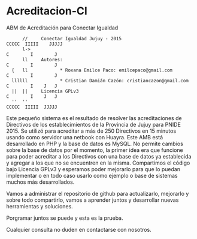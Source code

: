 # Acreditacion-CI
ABM de Acreditación para Conectar Igualdad

          //     Conectar Igualdad Jujuy - 2015                            CCCCC  IIIII    JJJJJ 
          l->                                                              C        I        J   
          ll     Autores:                                                  C        I        J   
      {   ll            * Roxana Emilce Paco: emilcepaco@gmail.com         C        I        J   
      llllll            * Cristian Damián Cazón: cristiancazon@gmail.com   C        I    J   J   
      ||  ||     Licencia GPLv3                                            C        I    J   J   
      ''  ''                                                               CCCCC  IIIII  JJJJJ   

Este pequeño sistema es el resultado de resolver las acreditaciones de Directivos de los establecimientos de la Provincia
de Jujuy para PNIDE 2015.
Se utilizó para acreditar a más de 250 Directivos en 15 minutos usando como servidor una netbook con Huayra.
Este AMB está desarrollado en PHP y la base de datos es MySQL.
No permite cambios sobre la base de datos por el momento, la primer idea era que funcione para poder acreditar a los Directivos
con una base de datos ya establecida y agregar a los que no se encuentren en la misma.
Compartimos el código bajo Licencia GPLv3 y esperamos poder mejorarlo para que lo puedan implementar o en todo caso usarlo como
ejemplo o base de sistemas muchos más desarrollados.

Vamos a administrar el repositorio de github para actualizarlo, mejorarlo y sobre todo compartirlo, vamos a aprender juntos y
desarrollar nuevas herramientas y soluciones.

Porgramar juntos se puede y esta es la prueba.

Cualquier consulta no duden en contactarse con nosotros.
